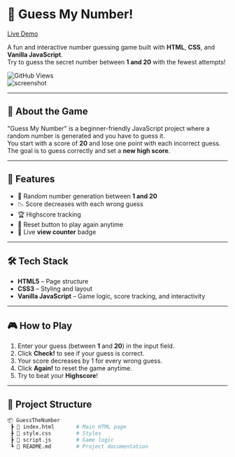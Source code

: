 # 🎯 Guess My Number!   
[Live Demo](https://shivangi-verma.github.io/GuessTheNumber/)

A fun and interactive number guessing game built with **HTML**, **CSS**, and **Vanilla JavaScript**.  
Try to guess the secret number between **1 and 20** with the fewest attempts!


![GitHub Views](https://komarev.com/ghpvc/?username=shivangi-verma&repo=GuessTheNumber&color=blue&style=for-the-badge)  
![screenshot](https://github.com/user-attachments/assets/a7b5c977-ee31-4e3e-b9f1-a30f8e67d713)

---

## 📝 About the Game

"Guess My Number" is a beginner-friendly JavaScript project where a random number is generated and you have to guess it.  
You start with a score of **20** and lose one point with each incorrect guess.  
The goal is to guess correctly and set a **new high score**.

---

## 🚀 Features

- 🎲 Random number generation between **1 and 20**  
- 📉 Score decreases with each wrong guess  
- 🏆 Highscore tracking  
- 🔁 Reset button to play again anytime  
- 👀 Live **view counter** badge  

---

## 🛠️ Tech Stack

- **HTML5** – Page structure  
- **CSS3** – Styling and layout  
- **Vanilla JavaScript** – Game logic, score tracking, and interactivity  

---

## 🎮 How to Play

1. Enter your guess (between **1** and **20**) in the input field.  
2. Click **Check!** to see if your guess is correct.  
3. Your score decreases by 1 for every wrong guess.  
4. Click **Again!** to reset the game anytime.  
5. Try to beat your **Highscore**!  

---

## 📂 Project Structure

```bash
📦 GuessTheNumber
 ┣ 📜 index.html       # Main HTML page
 ┣ 📜 style.css        # Styles
 ┣ 📜 script.js        # Game logic
 ┗ 📜 README.md        # Project documentation
